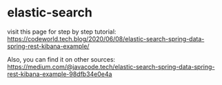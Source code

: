 # elastic-search
 
 visit this page for step by step tutorial:
https://codeworld.tech.blog/2020/06/08/elastic-search-spring-data-spring-rest-kibana-example/
 
 Also, you can find it on other sources:
 https://medium.com/@javacode.tech/elastic-search-spring-data-spring-rest-kibana-example-98dfb34e0e4a
